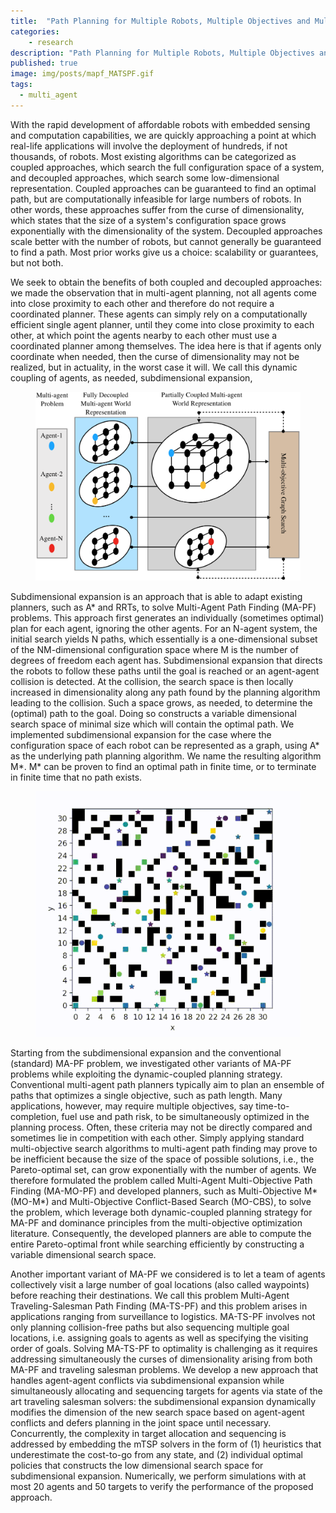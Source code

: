 ```yaml
---
title:  "Path Planning for Multiple Robots, Multiple Objectives and Multiple Targets"
categories:
    - research
description: "Path Planning for Multiple Robots, Multiple Objectives and Multiple Targets"
published: true
image: img/posts/mapf_MATSPF.gif
tags:
  - multi_agent
---
```


With the rapid development of affordable robots with embedded sensing and computation capabilities, we are quickly approaching a point at which real-life applications will involve the deployment of hundreds, if not thousands, of robots. Most existing algorithms can be categorized as coupled approaches, which search the full configuration space of a system, and decoupled approaches, which search some low-dimensional representation. Coupled approaches can be guaranteed to find an optimal path, but are computationally infeasible for large numbers of robots. In other words, these approaches suffer from the curse of dimensionality, which states that the size of a system's configuration space grows exponentially with the dimensionality of the system. Decoupled approaches scale better with the number of robots, but cannot generally be guaranteed to find a path. Most prior works give us a choice: scalability or guarantees, but not both.


We seek to obtain the benefits of both coupled and decoupled approaches: we made the observation that in multi-agent planning, not all agents come into close proximity to each other and therefore do not require a coordinated planner. These agents can simply rely on a computationally efficient single agent planner, until they come into close proximity to each other, at which point the agents nearby to each other must use a coordinated planner among themselves. The idea here is that if agents only coordinate when needed, then the curse of dimensionality may not be realized, but in actuality, in the worst case it will. We call this dynamic coupling of agents, as needed, subdimensional expansion,

<figure>
 <img src="img/posts/mapf_subdimExp.png" alt="" />
</figure>

Subdimensional expansion is an approach that is able to adapt existing planners, such as A* and RRTs, to solve Multi-Agent Path Finding (MA-PF) problems. This approach first generates an individually (sometimes optimal) plan for each agent, ignoring the other agents. For an N-agent system, the initial search yields N paths, which essentially is a one-dimensional subset of the NM-dimensional configuration space where M is the number of degrees of freedom each agent has. Subdimensional expansion that directs the robots to follow these paths until the goal is reached or an agent-agent collision is detected. At the collision, the search space is then locally increased in dimensionality along any path found by the planning algorithm leading to the collision. Such a space grows, as needed, to determine the (optimal) path to the goal. Doing so constructs a variable dimensional search space of minimal size which will contain the optimal path. We implemented subdimensional expansion for the case where the configuration space of each robot can be represented as a graph, using A* as the underlying path planning algorithm. We name the resulting algorithm M*. M* can be proven to find an optimal path in finite time, or to terminate in finite time that no path exists.

<figure>
 <img src="img/posts/mapf_MATSPF.gif" alt="" />
</figure>


Starting from the subdimensional expansion and the conventional (standard) MA-PF problem, we investigated other variants of MA-PF problems while exploiting the dynamic-coupled planning strategy. Conventional multi-agent path planners typically aim to plan an ensemble of paths that optimizes a single objective, such as path length. Many applications, however, may require multiple objectives, say time-to-completion, fuel use and path risk, to be simultaneously optimized in the planning process. Often, these criteria may not be directly compared and sometimes lie in competition with each other. Simply applying standard multi-objective search algorithms to multi-agent path finding may prove to be inefficient because the size of the space of possible solutions, i.e., the Pareto-optimal set, can grow exponentially with the number of agents. We therefore formulated the problem called Multi-Agent Multi-Objective Path Finding (MA-MO-PF) and developed planners, such as Multi-Objective M* (MO-M*) and Multi-Objective Conflict-Based Search (MO-CBS), to solve the problem, which leverage both dynamic-coupled planning strategy for MA-PF and dominance principles from the multi-objective optimization literature. Consequently, the developed planners are able to compute the entire Pareto-optimal front while searching efficiently by constructing a variable dimensional search space.



Another important variant of MA-PF we considered is to let a team of agents collectively visit a large number of goal locations (also called waypoints) before reaching their destinations. We call this problem Multi-Agent Traveling-Salesman Path Finding (MA-TS-PF) and this problem arises in applications ranging from surveillance to logistics. MA-TS-PF involves not only planning collision-free paths but also sequencing multiple goal locations, i.e. assigning goals to agents as well as specifying the visiting order of goals. Solving MA-TS-PF to optimality is challenging as it requires addressing simultaneously the curses of dimensionality arising from both MA-PF and traveling salesman problems. We develop a new approach that handles agent-agent conflicts via subdimensional expansion while simultaneously allocating and sequencing targets for agents via state of the art traveling salesman solvers: the subdimensional expansion dynamically modifies the dimension of the new search space based on agent-agent conflicts and defers planning in the joint space until necessary. Concurrently, the complexity in target allocation and sequencing is addressed by embedding the mTSP solvers in the form of (1) heuristics that underestimate the cost-to-go from any state, and (2) individual optimal policies that constructs the low dimensional search space for subdimensional expansion. Numerically, we perform simulations with at most 20 agents and 50 targets to verify the performance of the proposed approach.
